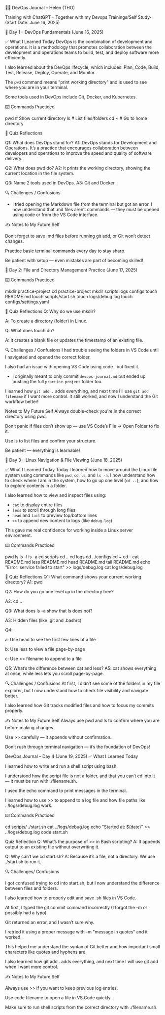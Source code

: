 🧑‍💻 DevOps Journal – Helen (THO)

Training with ChatGPT – Together with my Devops Trainings/Self Study-(Start Date: June 16, 2025)

📅 Day 1 – DevOps Fundamentals (June 16, 2025)

✅ What I Learned Today
DevOps is the combination of development and operations. It is a methodology that promotes collaboration between the development and operations teams to build, test, and deploy software more efficiently.

I also learned about the DevOps lifecycle, which includes: Plan, Code, Build, Test, Release, Deploy, Operate, and Monitor.

The `pwd` command means "print working directory" and is used to see where you are in your terminal.


Some tools used in DevOps include Git, Docker, and Kubernetes.

⌨️ Commands Practiced

pwd         # Show current directory
ls          # List files/folders
cd ~        # Go to home directory


🧠 Quiz Reflections

Q1: What does DevOps stand for?
A1: DevOps stands for Development and Operations. It’s a practice that encourages collaboration between developers and operations to improve the speed and quality of software delivery.

Q2: What does pwd do?
A2: It prints the working directory, showing the current location in the file system.

Q3: Name 2 tools used in DevOps.
A3: Git and Docker.

🔍 Challenges / Confusions
- I tried opening the Markdown file from the terminal but got an error. I now understand that .md files aren’t commands — they must be opened using code or from the VS Code interface.

✍️ Notes to My Future Self

Don’t forget to save .md files before running git add, or Git won’t detect changes.

Practice basic terminal commands every day to stay sharp.

Be patient with setup — even mistakes are part of becoming skilled!

📅 Day 2: File and Directory Management Practice (June 17, 2025)

⌨️ Commands Practiced

mkdir practice-project
cd practice-project
mkdir scripts logs configs
touch README.md
touch scripts/start.sh
touch logs/debug.log
touch configs/settings.yaml

🧠 Quiz Reflections
Q: Why do we use mkdir?

A: To create a directory (folder) in Linux.

Q: What does touch do?

A: It creates a blank file or updates the timestamp of an existing file.


🔍 Challenges / Confusions
I had trouble seeing the folders in VS Code until I navigated and opened the correct folder.

I also had an issue with opening VS Code using code . but fixed it.

- I originally meant to only commit `devops-journal.md` but ended up pushing the full `practice-project` folder too.

I learned how `git add .` adds everything, and next time I’ll use `git add filename` if I want more control. It still worked, and now I understand the Git workflow better!

Notes to My Future Self
Always double-check you're in the correct directory using pwd.

Don’t panic if files don’t show up — use VS Code’s File → Open Folder to fix it.

Use ls to list files and confirm your structure.

Be patient — everything is learnable!

 📅 Day 3 – Linux Navigation & File Viewing (June 18, 2025)

✅ What I Learned Today
Today I learned how to move around the Linux file system using commands like `pwd`, `cd`, `ls`, and `ls -a`. I now understand how to check where I am in the system, how to go up one level (`cd ..`), and how to explore contents in a folder.

I also learned how to view and inspect files using:
- `cat` to display entire files
- `less` to scroll through long files
- `head` and `tail` to preview top/bottom lines
- `>>` to append new content to logs (like `debug.log`)

This gave me real confidence for working inside a Linux server environment.

⌨️ Commands Practiced

pwd
ls
ls -l
ls -a
cd scripts
cd ..
cd logs
cd ../configs
cd ~
cd -
cat README.md
less README.md
head README.md
tail README.md
echo "Error: service failed to start" >> logs/debug.log
cat logs/debug.log


🧠 Quiz Reflections
Q1: What command shows your current working directory?
A1: pwd

Q2: How do you go one level up in the directory tree?

A2: cd ..

Q3: What does ls -a show that ls does not?

A3: Hidden files (like .git and .bashrc)

Q4:

a: Use head to see the first few lines of a file

b: Use less to view a file page-by-page

c: Use >> filename to append to a file

Q5: What’s the difference between cat and less?
A5: cat shows everything at once, while less lets you scroll page-by-page.

🔍 Challenges / Confusions
At first, I didn’t see some of the folders in my file explorer, but I now understand how to check file visibility and navigate better.

I also learned how Git tracks modified files and how to focus my commits properly.

✍️ Notes to My Future Self
Always use pwd and ls to confirm where you are before making changes.

Use >> carefully — it appends without confirmation.

Don’t rush through terminal navigation — it’s the foundation of DevOps!



DevOps Journal – Day 4 (June 19, 2025)
✅ What I Learned Today

I learned how to write and run a shell script using bash.

I understood how the script file is not a folder, and that you can’t cd into it — it must be run with ./filename.sh.

I used the echo command to print messages in the terminal.

I learned how to use >> to append to a log file and how file paths like ../logs/debug.log work.

⌨️ Commands Practiced

cd scripts/
./start.sh
cat ../logs/debug.log
echo "Started at: $(date)" >> ../logs/debug.log
code start.sh

 Quiz Reflection
Q: What’s the purpose of >> in Bash scripting?
A: It appends output to an existing file without overwriting it.

Q: Why can’t we cd start.sh?
A: Because it’s a file, not a directory. We use ./start.sh to run it.


🔍 Challenges/ Confusions

I got confused trying to cd into start.sh, but I now understand the difference between files and folders.

I also learned how to properly edit and save .sh files in VS Code.

At first, I typed the git commit command incorrectly (I forgot the -m or possibly had a typo).

Git returned an error, and I wasn’t sure why.

I retried it using a proper message with -m "message in quotes" and it worked.

This helped me understand the syntax of Git better and how important small characters like quotes and hyphens are.

I also learned how git add . adds everything, and next time I will use git add <file> when I want more control.


✍️  Notes to My Future Self

Always use >> if you want to keep previous log entries.

Use code filename to open a file in VS Code quickly.

Make sure to run shell scripts from the correct directory with ./filename.sh.